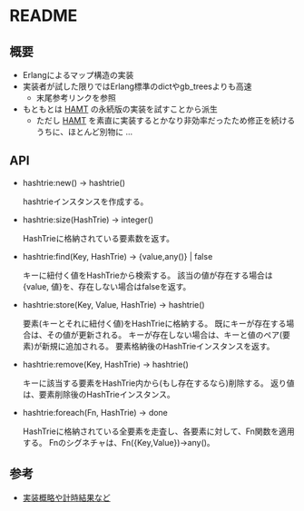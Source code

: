 # README
## 概要
* Erlangによるマップ構造の実装
* 実装者が試した限りではErlang標準のdictやgb_treesよりも高速
  * 末尾参考リンクを参照
* もともとは [HAMT][hamt] の永続版の実装を試すことから派生
  * ただし [HAMT][hamt] を素直に実装するとかなり非効率だったため修正を続けるうちに、ほとんど別物に ...

[hamt]: http://lampwww.epfl.ch/papers/idealhashtrees.pdf "Hash Array Mapped Trie"

## API
* hashtrie:new() -> hashtrie()

    hashtrieインスタンスを作成する。


* hashtrie:size(HashTrie) -> integer()

    HashTrieに格納されている要素数を返す。

* hashtrie:find(Key, HashTrie) -> {value,any()} | false

    キーに紐付く値をHashTrieから検索する。
    該当の値が存在する場合は{value, 値}を、存在しない場合はfalseを返す。

* hashtrie:store(Key, Value, HashTrie) -> hashtrie()

    要素(キーとそれに紐付く値)をHashTrieに格納する。
    既にキーが存在する場合は、その値が更新される。
    キーが存在しない場合は、キーと値のペア(要素)が新規に追加される。
    要素格納後のHashTrieインスタンスを返す。

* hashtrie:remove(Key, HashTrie) -> hashtrie()

    キーに該当する要素をHashTrie内から(もし存在するなら)削除する。
    返り値は、要素削除後のHashTrieインスタンス。

* hashtrie:foreach(Fn, HashTrie) -> done

    HashTrieに格納されている全要素を走査し、各要素に対して、Fn関数を適用する。
    Fnのシグネチャは、Fn({Key,Value})->any()。

## 参考
* [実装概略や計時結果など](http://d.hatena.ne.jp/sile/20101007/)